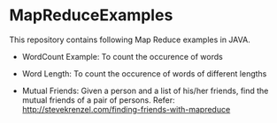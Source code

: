 # MapReduceExamples

This repository contains following Map Reduce examples in JAVA.

 - WordCount Example:
   To count the occurence of words

- Word Length:
   To count the occurence of words of different lengths
  
- Mutual Friends:
   Given a person and a list of his/her friends, find the mutual friends of a pair of persons.
   Refer:
   http://stevekrenzel.com/finding-friends-with-mapreduce
   
